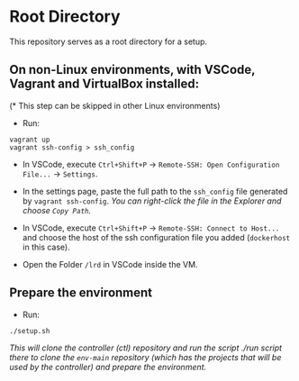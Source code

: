 # Root Directory

This repository serves as a root directory for a setup.

## On non-Linux environments, with VSCode, Vagrant and VirtualBox installed:

(* This step can be skipped in other Linux environments)

- Run:

```shell
vagrant up
vagrant ssh-config > ssh_config
```

- In VSCode, execute `Ctrl+Shift+P` -> `Remote-SSH: Open Configuration File...` -> `Settings`.

- In the settings page, paste the full path to the `ssh_config` file generated by `vagrant ssh-config`. _You can right-click the file in the Explorer and choose `Copy Path`._

- In VSCode, execute `Ctrl+Shift+P` -> `Remote-SSH: Connect to Host...` and choose the host of the ssh configuration file you added (`dockerhost` in this case).

- Open the Folder `/lrd` in VSCode inside the VM.

## Prepare the environment

- Run:

```shell
./setup.sh
```

_This will clone the controller (ctl) repository and run the script ./run script there to clone the `env-main` repository (which has the projects that will be used by the controller) and prepare the environment._
